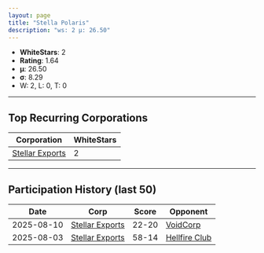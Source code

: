 ```yaml
---
layout: page
title: "Stella Polaris"
description: "ws: 2 μ: 26.50"
---
```

- **WhiteStars**: 2
- **Rating**: 1.64
- **μ**: 26.50  
- **σ**: 8.29
- W: 2, L: 0, T: 0

---

## Top Recurring Corporations

| Corporation | WhiteStars |
| --- | --- |
| [Stellar Exports](https://ws.tsl.rocks/corp/44e91582df527f0e9d3977b4c713db38b9c73a98e95ba353eccdcc601e64d027/) | 2 |

---

## Participation History (last 50)

| Date | Corp | Score | Opponent |
| --- | --- | --- | --- |
| 2025-08-10 | [Stellar Exports](https://ws.tsl.rocks/corp/44e91582df527f0e9d3977b4c713db38b9c73a98e95ba353eccdcc601e64d027/) | 22-20 | [VoidCorp](https://ws.tsl.rocks/corp/b866417e5607f8434347bb5f986e37c4fa7dda68b3882f0135d186043d3f68a3/) |
| 2025-08-03 | [Stellar Exports](https://ws.tsl.rocks/corp/44e91582df527f0e9d3977b4c713db38b9c73a98e95ba353eccdcc601e64d027/) | 58-14 | [Hellfire Club](https://ws.tsl.rocks/corp/c7836cb5499149d8631d0f49b7e91f08f0cf47c3bd10a9492ad6a3f7c25d7eab/) |